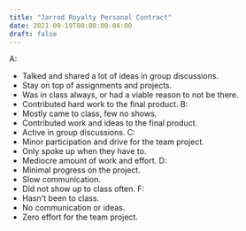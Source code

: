 ```yaml
---
title: "Jarrod Royalty Personal Contract"
date: 2021-09-19T00:00:00-04:00
draft: false
---
```


A:
  + Talked and shared a lot of ideas in group discussions.
  + Stay on top of assignments and projects.
  + Was in class always, or had a viable reason to not be there.
  + Contributed hard work to the final product.
B:
  + Mostly came to class, few no shows.
  + Contributed work and ideas to the final product.
  + Active in group discussions.
C:
  + Minor participation and drive for the team project.
  + Only spoke up when they have to.
  + Mediocre amount of work and effort.
D:
  + Minimal progress on the project.
  + Slow communication.
  + Did not show up to class often.
F:
  + Hasn't been to class.
  + No communication or ideas.
  + Zero effort for the team project.
